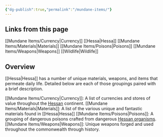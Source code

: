 ```yaml
---
{"dg-publish":true,"permalink":"/mundane-items/"}
---
```


## Links from this page
[[Mundane Items/Currency\|Currency]]
[[Hessa\|Hessa]]
[[Mundane Items/Materials\|Materials]]
[[Mundane Items/Poisons\|Poisons]]
[[Mundane Items/Weapons\|Weapons]]
[[Wildlife\|Wildlife]]
## Overview
[[Hessa\|Hessa]] has a number of unique materials, weapons, and items that permeate daily life. Detailed below are each of those groupings paired with a brief description.

[[Mundane Items/Currency\|Currency]]: A list of currencies and stores of value throughout the [Hessan](Hessa) continent.
[[Mundane Items/Materials\|Materials]]: A list of the various unique and fantastic materials found in [[Hessa\|Hessa]]
[[Mundane Items/Poisons\|Poisons]]: A grouping of dangerous poisons crafted from dangerous [Hessan organisms](Wildlife).
[[Mundane Items/Weapons\|Weapons]]: Unique weapons forged and used throughout the commonwealth through history.

